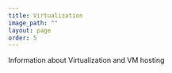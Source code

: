 ```yaml
---
title: Virtualization 
image_path: ""
layout: page
order: 5
---
```


Information about Virtualization and VM hosting
